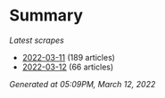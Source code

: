 # Summary
*Latest scrapes*
* [2022-03-11](https://github.com/nuuuwan/news_lk/blob/data/news_lk.2022-03-11.json) (189 articles)
* [2022-03-12](https://github.com/nuuuwan/news_lk/blob/data/news_lk.2022-03-12.json) (66 articles)

*Generated at 05:09PM, March 12, 2022*